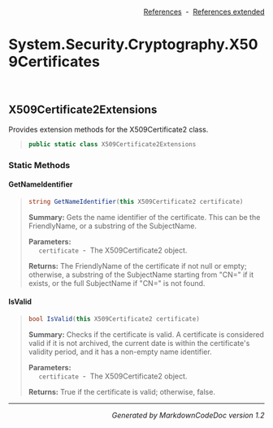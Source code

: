 <div style='text-align: right'>

[References](Index.md)&nbsp;&nbsp;-&nbsp;&nbsp;[References extended](IndexExtended.md)
</div>

# System.Security.Cryptography.X509Certificates

<br />

## X509Certificate2Extensions
Provides extension methods for the X509Certificate2 class.

>```csharp
>public static class X509Certificate2Extensions
>```

### Static Methods

#### GetNameIdentifier
>```csharp
>string GetNameIdentifier(this X509Certificate2 certificate)
>```
><b>Summary:</b> Gets the name identifier of the certificate. This can be the FriendlyName, or a substring of the SubjectName.
>
><b>Parameters:</b><br>
>&nbsp;&nbsp;&nbsp;&nbsp;&nbsp;`certificate`&nbsp;&nbsp;-&nbsp;&nbsp;The X509Certificate2 object.<br />
>
><b>Returns:</b> The FriendlyName of the certificate if not null or empty; otherwise, a substring of the SubjectName starting from "CN=" if it exists, or the full SubjectName if "CN=" is not found.
#### IsValid
>```csharp
>bool IsValid(this X509Certificate2 certificate)
>```
><b>Summary:</b> Checks if the certificate is valid. A certificate is considered valid if it is not archived, the current date is within the certificate's validity period, and it has a non-empty name identifier.
>
><b>Parameters:</b><br>
>&nbsp;&nbsp;&nbsp;&nbsp;&nbsp;`certificate`&nbsp;&nbsp;-&nbsp;&nbsp;The X509Certificate2 object.<br />
>
><b>Returns:</b> True if the certificate is valid; otherwise, false.
<hr /><div style='text-align: right'><i>Generated by MarkdownCodeDoc version 1.2</i></div>

